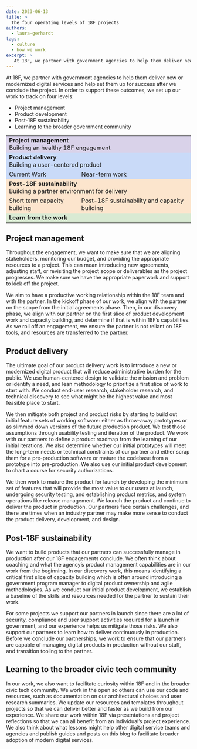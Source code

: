 ```yaml
---
date: 2023-06-13
title: >
  The four operating levels of 18F projects
authors:
  - laura-gerhardt
tags:
  - culture
  - how we work
excerpt: >
   At 18F, we partner with government agencies to help them deliver new or modernized digital services. In our experience, we have identified four operating levels that best support successful project outcomes. By tracking project management, project development, post-18F sustainability and learning to the broader government community, we produce measurable improvements and positive engagements.
---
```

At 18F, we partner with government agencies to help them deliver new or modernized digital services and help set them up for success after we conclude the project. In order to support these outcomes, we set up our work to track on four levels:
* Project management
* Product development
* Post-18F sustainability
* Learning to the broader government community


<table>
<tbody>
  <tr style="background-color:#d9d2e9;">
    <td colspan="2"><strong>Project management</strong><br/>Building an healthy 18F engagement</td>
  </tr>
  <tr style="background-color:#c9daf8;">
    <td colspan="2"><strong>Product delivery</strong><br/>Building a user-centered product</td>
  </tr>
  <tr style="background-color:#c9daf8;">
    <td>Current Work</td>
    <td>Near-term work</td>
  </tr>
  <tr style="background-color:#fce5cd;">
    <td colspan="2"><strong>Post-18F sustainability</strong><br /> Building a partner environment for delivery</td>
  </tr>
  <tr style="background-color:#fce5cd;">
    <td>Short term capacity building</td>
    <td>Post-18F sustainability and capacity building</td>
  </tr>
  <tr style="background-color:#d9ead3;">
    <td colspan="2"><strong>Learn from the work</strong></td>
  </tr>
</tbody>
</table>

## Project management
Throughout the engagement, we want to make sure that we are aligning stakeholders, monitoring our budget, and providing the appropriate resources to a project. This can mean introducing new agreements, adjusting staff, or revisiting the project scope or deliverables as the project progresses.  We make sure we have the appropriate paperwork and support to kick off the project. 

We aim to have a productive working relationship within the 18F team and with the partner. In the kickoff phase of our work, we align with the partner on the scope from the initial agreements phase. Then, in our discovery phase, we align with our partner on the first slice of product development work and capacity building, and determine if that is within 18F’s capabilities. As we roll off an engagement, we ensure the  partner is not reliant on 18F tools, and resources are transferred to the partner.

## Product delivery
The ultimate goal of our product delivery work is to introduce a new or modernized digital product that will reduce administrative burden for the public. We use human-centered design to validate the mission and problem or identify a need, and lean methodology to prioritize a first slice of work to start with. We conduct end-user research, stakeholder research, and technical discovery to see what might be the highest value and most feasible place to start. 

We then mitigate both project and product risks by starting to build out initial feature sets of working software: either as throw-away prototypes or as slimmed down versions of the future production product. We test those assumptions through usability testing and iteration of the product. We work with our partners to define a product roadmap from the learning of our initial iterations. We also determine whether our initial prototypes will meet the long-term needs or technical constraints of our partner and either scrap them for a pre-production software or mature the codebase from a prototype into pre-production. We also use our initial product development to chart a course for security authorizations. 

We then work to mature the product for launch by developing the minimum set of features that will provide the most value to our users at launch, undergoing security testing, and establishing product metrics, and system operations like release management. We launch the product and continue to deliver the product in production. Our partners face certain challenges, and there are times when an industry partner may make more sense to conduct the product delivery, development, and design.

## Post-18F sustainability
We want to build products that our partners can successfully manage in production after our 18F engagements conclude. We often think about coaching and what the agency’s product management capabilities are in our work from the beginning. In our discovery work, this means identifying a critical first slice of capacity building which is often around introducing a government program manager to digital product ownership and agile methodologies. As we conduct our initial product development, we establish a baseline of the skills and resources needed for the partner to sustain their work. 

For  some projects we support our partners in launch since there are a lot of security, compliance and user support activities required for a launch in government, and our experience helps us mitigate those risks. We also support our partners to learn how to deliver continuously in production. Before we conclude our partnerships, we work to ensure that our partners are capable of managing digital products in production without our staff, and transition tooling to the partner.

## Learning to the broader civic tech community
In our work, we also want to facilitate curiosity within 18F and in the broader civic tech community. We work in the open so others can use our code and resources, such as documentation on our architectural choices and user research summaries. We update our resources and templates throughout projects so that we can deliver better and faster as we build from our experience. We share our work within 18F via presentations and project reflections so that we can all benefit from an individual’s project experience. We also think about what lessons might help other digital service teams and agencies and publish guides and posts on this blog to facilitate broader adoption of modern digital services.

